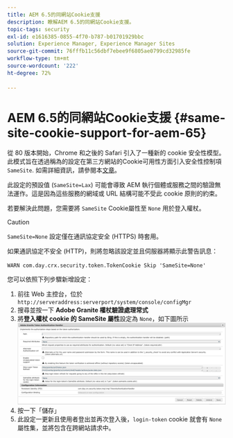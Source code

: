 ```yaml
---
title: AEM 6.5的同網站Cookie支援
description: 瞭解AEM 6.5的同網站Cookie支援。
topic-tags: security
exl-id: e1616385-0855-4f70-b787-b01701929bbc
solution: Experience Manager, Experience Manager Sites
source-git-commit: 76fffb11c56dbf7ebee9f6805ae0799cd32985fe
workflow-type: tm+mt
source-wordcount: '222'
ht-degree: 72%

---
```


# AEM 6.5的同網站Cookie支援 {#same-site-cookie-support-for-aem-65}

從 80 版本開始，Chrome 和之後的 Safari 引入了一種新的 cookie 安全性模型。此模式旨在透過稱為的設定在第三方網站的Cookie可用性方面引入安全性控制項 `SameSite`. 如需詳細資訊，請參閱本[文章](https://web.dev/samesite-cookies-explained/)。

此設定的預設值 (`SameSite=Lax`) 可能會導致 AEM 執行個體或服務之間的驗證無法運作。這是因為這些服務的網域或 URL 結構可能不受此 cookie 原則的約束。

若要解決此問題，您需要將 `SameSite` Cookie屬性至 `None` 用於登入權杖。

>[!CAUTION]
>
>`SameSite=None` 設定僅在通訊協定安全 (HTTPS) 時套用。
>
>如果通訊協定不安全 (HTTP)，則將忽略該設定並且伺服器將顯示此警告訊息：
>
>`WARN com.day.crx.security.token.TokenCookie Skip 'SameSite=None'`

您可以依照下列步驟新增設定：

1. 前往 Web 主控台，位於 `http://serveraddress:serverport/system/console/configMgr`
1. 搜尋並按一下 **Adobe Granite 權杖驗證處理常式**
1. 將&#x200B;**登入權杖 cookie 的 SameSite 屬性**&#x200B;設定為 `None`，如下圖所示
   ![samesite](assets/samesite1.png)
1. 按一下「儲存」
1. 此設定一更新且使用者登出並再次登入後，`login-token` cookie 就會有 `None` 屬性集，並將包含在跨網站請求中。
